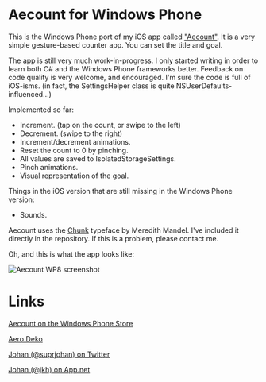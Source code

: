 Aecount for Windows Phone
=========================

This is the Windows Phone port of my iOS app called ["Aecount"](https://github.com/superjohan/aecount). It is a very simple gesture-based counter app. You can set the title and goal.

The app is still very much work-in-progress. I only started writing in order to learn both C# and the Windows Phone frameworks better. Feedback on code quality is very welcome, and encouraged. I'm sure the code is full of iOS-isms. (in fact, the SettingsHelper class is quite NSUserDefaults-influenced...)

Implemented so far:
- Increment. (tap on the count, or swipe to the left)
- Decrement. (swipe to the right)
- Increment/decrement animations.
- Reset the count to 0 by pinching.
- All values are saved to IsolatedStorageSettings.
- Pinch animations.
- Visual representation of the goal.

Things in the iOS version that are still missing in the Windows Phone version:
- Sounds.

Aecount uses the [Chunk](http://www.theleagueofmoveabletype.com/chunk) typeface by Meredith Mandel. I've included it directly in the repository. If this is a problem, please contact me.

Oh, and this is what the app looks like:

![Aecount WP8 screenshot](http://static.squarespace.com/static/51321d7fe4b027b1c04f5d6e/t/515bebf3e4b065d6376710c5/1364978676587/Aecount%20WP%20site%20pic%20no%20bg.png)

Links
=====

[Aecount on the Windows Phone Store](http://www.windowsphone.com/en-us/store/app/aecount/53c17d64-5c49-4d08-af7b-79b5e7f411e0)

[Aero Deko](http://aerodeko.com)

[Johan (@suprjohan) on Twitter](http://twitter.com/suprjohan)

[Johan (@jkh) on App.net](http://alpha.app.net/jkh)
